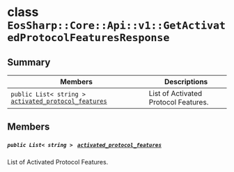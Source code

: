# class `EosSharp::Core::Api::v1::GetActivatedProtocolFeaturesResponse` 

## Summary

 Members                                | Descriptions                                
----------------------------------------|---------------------------------------------
`public List< string > ` [`activated_protocol_features`](#class_eos_sharp_1_1_core_1_1_api_1_1v1_1_1_get_activated_protocol_features_response_1ac0bbb4b33a782c292171036d7aef77f3) | List of Activated Protocol Features.

## Members

##### `public List< string > ` [`activated_protocol_features`](#class_eos_sharp_1_1_core_1_1_api_1_1v1_1_1_get_activated_protocol_features_response_1ac0bbb4b33a782c292171036d7aef77f3) 

List of Activated Protocol Features.

